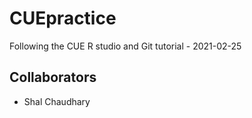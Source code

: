 # CUEpractice
Following the CUE R studio and Git tutorial - 2021-02-25

## Collaborators
- Shal Chaudhary
